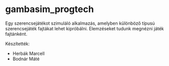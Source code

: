 # gambasim_progtech
Egy szerencsejátékot szimuláló alkalmazás, amelyben különböző típusú szerencsejáték
fajtákat lehet kipróbálni. Elemzéseket tudunk megnézni játék fajtánként.

Készítették:
 - Herbák Marcell
 - Bodnár Máté
